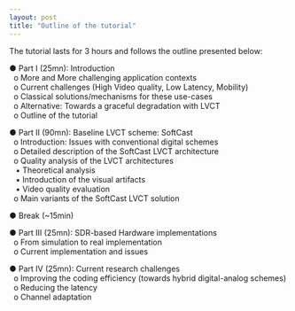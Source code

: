 ```yaml
---
layout: post
title: "Outline of the tutorial"
---
```


The tutorial lasts for 3 hours and follows the outline presented below:

● Part I (25mn): Introduction <br>
&nbsp; o More and More challenging application contexts <br>
&nbsp; o Current challenges (High Video quality, Low Latency, Mobility) <br>
&nbsp; o Classical solutions/mechanisms for these use-cases <br>
&nbsp; o Alternative: Towards a graceful degradation with LVCT <br>
&nbsp; o Outline of the tutorial 

● Part II (90mn): Baseline LVCT scheme: SoftCast <br>
&nbsp; o Introduction: Issues with conventional digital schemes <br>
&nbsp; o Detailed description of the SoftCast LVCT architecture <br>
&nbsp; o Quality analysis of the LVCT architectures <br>
&nbsp;&nbsp;  ▪ Theoretical analysis <br>
&nbsp;&nbsp;  ▪ Introduction of the visual artifacts <br>
&nbsp;&nbsp;  ▪ Video quality evaluation <br>
&nbsp; o Main variants of the SoftCast LVCT solution

● Break (~15min)

● Part III (25mn): SDR-based Hardware implementations <br>
&nbsp; o From simulation to real implementation <br>
&nbsp; o Current implementation and issues

● Part IV (25mn): Current research challenges <br>
&nbsp; o Improving the coding efficiency (towards hybrid digital-analog schemes) <br>
&nbsp; o Reducing the latency <br>
&nbsp; o Channel adaptation 
